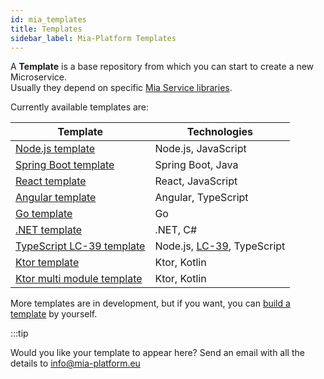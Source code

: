 ```yaml
---
id: mia_templates
title: Templates
sidebar_label: Mia-Platform Templates
---
```

A **Template** is a base repository from which you can start to create a new Microservice.  
Usually they depend on specific [Mia Service libraries](/libraries/mia-service-libraries.md).

Currently available templates are:

| **Template** | **Technologies** |
| ------|------------|
|[Node.js template](https://github.com/mia-platform-marketplace/Node.js-Custom-Plugin-Template/)| Node.js, JavaScript |
|[Spring Boot template](https://github.com/mia-platform-marketplace/SpringBoot-Custom-Plugin-Template)| Spring Boot, Java |
|[React template](https://github.com/mia-platform-marketplace/React-App-Template)| React, JavaScript |
|[Angular template](https://github.com/mia-platform-marketplace/Angular-App-Template)| Angular, TypeScript |
|[Go template](https://github.com/mia-platform-marketplace/Go-Template)| Go |
|[.NET template](https://github.com/mia-platform-marketplace/DotNet-Microservice-Template)| .NET, C# |
|[TypeScript LC-39 template](https://github.com/mia-platform-marketplace/Typescript-LC39-Template)|Node.js, [LC-39](https://github.com/mia-platform/lc39), TypeScript  |
|[Ktor template](https://github.com/mia-platform-marketplace/Ktor-Template)| Ktor, Kotlin |
|[Ktor multi module template](https://github.com/mia-platform-marketplace/Ktor-Multi-Module-Template)| Ktor, Kotlin |.

More templates are in development, but if you want, you can [build a template](/marketplace/templates/template_create.md) by yourself.

:::tip

Would you like your template to appear here? Send an email with all the details to [info@mia-platform.eu](mailto:info@mia-platform.eu)
